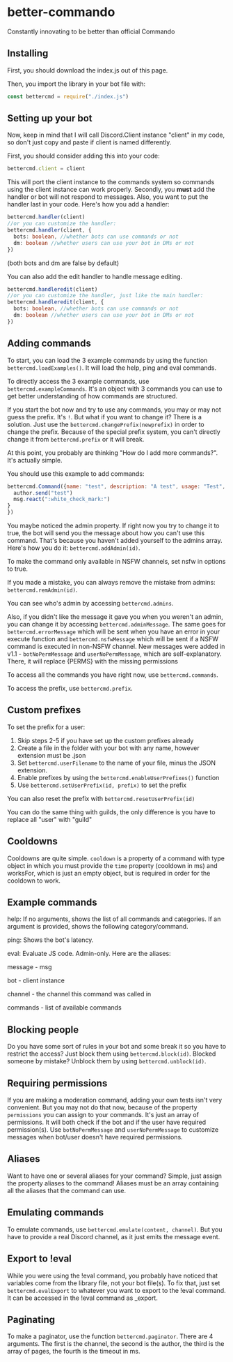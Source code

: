 # better-commando
Constantly innovating to be better than official Commando

## Installing
First, you should download the index.js out of this page.

Then, you import the library in your bot file with:
```javascript
const bettercmd = require("./index.js")
```

## Setting up your bot
Now, keep in mind that I will call Discord.Client instance "client" in my code, so don't just copy and paste if client is named differently.

First, you should consider adding this into your code:
```javascript
bettercmd.client = client
```
This will port the client instance to the commands system so commands using the client instance can work properly.
Secondly, you <b>must</b> add the handler or bot will not respond to messages. Also, you want to put the handler last in your code.
Here's how you add a handler:
```typescript
bettercmd.handler(client)
//or you can customize the handler:
bettercmd.handler(client, {
  bots: boolean, //whether bots can use commands or not
  dm: boolean //whether users can use your bot in DMs or not
})
```
(both bots and dm are false by default)

You can also add the edit handler to handle message editing.
```typescript
bettercmd.handleredit(client)
//or you can customize the handler, just like the main handler:
bettercmd.handleredit(client, {
  bots: boolean, //whether bots can use commands or not
  dm: boolean //whether users can use your bot in DMs or not
})
```
## Adding commands
To start, you can load the 3 example commands by using the function `bettercmd.loadExamples()`. It will load the help, ping and eval commands.

To directly access the 3 example commands, use `bettercmd.exampleCommands`. It's an object with 3 commands you can use to get better understanding of how commands are structured.

If you start the bot now and try to use any commands, you may or may not guess the prefix. It's `!`. But what if you want to change it? There is a solution. Just use the `bettercmd.changePrefix(newprefix)` in order to change the prefix. Because of the special prefix system, you can't directly change it from `bettercmd.prefix` or it will break.

At this point, you probably are thinking "How do I add more commands?". It's actually simple.

You should use this example to add commands:
```javascript
bettercmd.Command({name: "test", description: "A test", usage: "Test", category: "No category", admin: false, aliases: ["dummy"], execute: async(msg, args, author, client) => {
  author.send("test")
  msg.react(":white_check_mark:")
}
})
```
You maybe noticed the admin property. If right now you try to change it to true, the bot will send you the message about how you can't use this command. That's because you haven't added yourself to the admins array. Here's how you do it: `bettercmd.addAdmin(id)`.

To make the command only available in NSFW channels, set nsfw in options to true.

If you made a mistake, you can always remove the mistake from admins: `bettercmd.remAdmin(id)`.

You can see who's admin by accessing `bettercmd.admins`.

Also, if you didn't like the message it gave you when you weren't an admin, you can change it by accessing `bettercmd.adminMessage`. The same goes for `bettercmd.errorMessage` which will be sent when you have an error in your execute function and `bettercmd.nsfwMessage` which will be sent if a NSFW command is executed in non-NSFW channel.
New messages were added in v1.1 - `botNoPermMessage` and `userNoPermMessage`, which are self-explanatory. There, it will replace {PERMS} with the missing permissions

To access all the commands you have right now, use `bettercmd.commands`.

To access the prefix, use `bettercmd.prefix`.
## Custom prefixes
To set the prefix for a user:
1) Skip steps 2-5 if you have set up the custom prefixes already
2) Create a file in the folder with your bot with any name, however extension must be .json
4) Set `bettercmd.userFilename` to the name of your file, minus the JSON extension.
5) Enable prefixes by using the `bettercmd.enableUserPrefixes()` function
6) Use `bettercmd.setUserPrefix(id, prefix)` to set the prefix

You can also reset the prefix with `bettercmd.resetUserPrefix(id)`

You can do the same thing with guilds, the only difference is you have to replace all "user" with "guild"

## Cooldowns
Cooldowns are quite simple. `cooldown` is a property of a command with type object in which you must provide the `time` property (cooldown in ms) and worksFor, which is just an empty object, but is required in order for the cooldown to work.

## Example commands
help: If no arguments, shows the list of all commands and categories.
If an argument is provided, shows the following category/command.

ping: Shows the bot's latency.

eval: Evaluate JS code. Admin-only. Here are the aliases:

message - msg

bot - client instance

channel - the channel this command was called in

commands - list of available commands

## Blocking people
Do you have some sort of rules in your bot and some break it so you have to restrict the access? Just block them using `bettercmd.block(id)`. Blocked someone by mistake? Unblock them by using `bettercmd.unblock(id)`.

## Requiring permissions
If you are making a moderation command, adding your own tests isn't very convenient. But you may not do that now, because of the property `permissions` you can assign to your commands. It's just an array of permissions. It will both check if the bot and if the user have required permission(s). Use `botNoPermMessage` and `userNoPermMessage` to customize messages when bot/user doesn't have required permissions.

## Aliases
Want to have one or several aliases for your command? Simple, just assign the property aliases to the command! Aliases must be an array containing all the aliases that the command can use.

## Emulating commands
To emulate commands, use `bettercmd.emulate(content, channel)`. But you have to provide a real Discord channel, as it just emits the message event.

## Export to !eval
While you were using the !eval command, you probably have noticed that variables come from the library file, not your bot file(s). To fix that, just set `bettercmd.evalExport` to whatever you want to export to the !eval command. It can be accessed in the !eval command as _export.

## Paginating
To make a paginator, use the function `bettercmd.paginator`. There are 4 arguments. The first is the channel, the second is the author, the third is the array of pages, the fourth is the timeout in ms.
